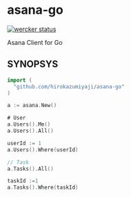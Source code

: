 asana-go
========
[![wercker status](https://app.wercker.com/status/e0a12d920eee78cafbe418dcf74abc21/m "wercker status")](https://app.wercker.com/project/bykey/e0a12d920eee78cafbe418dcf74abc21)

Asana Client for Go

## SYNOPSYS
```go
import (
  "github.com/hirokazumiyaji/asana-go"
)

a := asana.New()

# User
a.Users().Me()
a.Users().All()

userId := 1
a.Users().Where(userId)

// Task
a.Tasks().All()

taskId :=1
a.Tasks().Where(taskId)
```
